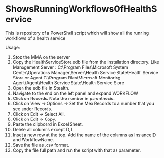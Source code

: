 # ShowsRunningWorkflowsOfHealthService
This is repository of a PowerShell script which will show all the running workflows of a health service

Usage:
1. Stop the MMA on the server.
2. Copy the HealthServiceStore.edb file from the installation directory. Like
   Management Server : C:\Program Files\Microsoft System Center\Operations Manager\Server\Health Service State\Health Service Store
   or Agent C:\Program Files\Microsoft Monitoring Agent\Agent\Health Service State\Health Service Store
3. Open the edb file in Stealth.
4. Navigate to the end on the left panel and expand WORKFLOW
5. Click on Records. Note the number in parenthesis.
6. Click on View -> Options -> Set the Mex Records to a number that you see under Records.
7. Click on Edit -> Select All.
8. Click on Edit -> Copy.
9. Paste the clipboard in Excel Sheet.
10. Delete all columns except D, L
11. Inset a new row at the top. Add the name of the columns as InstanceID and WorkflowName.
12. Save the file as .csv format.
13. Copy the file full path and run the script with that as parameter.
